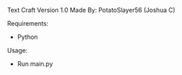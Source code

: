 Text Craft Version 1.0
Made By: PotatoSlayer56 (Joshua C)

Requirements:
- Python

Usage:
- Run main.py
